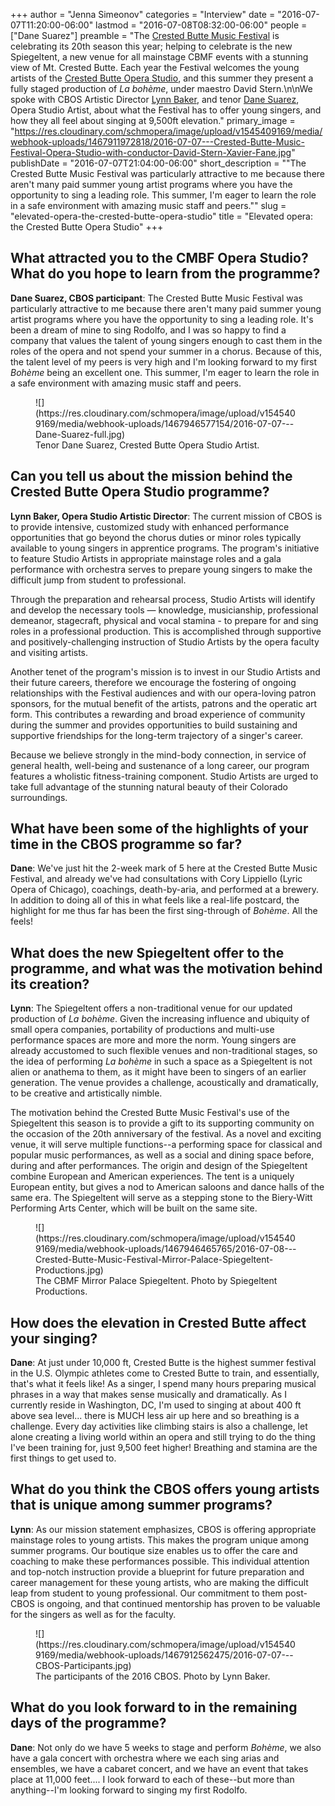 +++
author = "Jenna Simeonov"
categories = "Interview"
date = "2016-07-07T11:20:00-06:00"
lastmod = "2016-07-08T08:32:00-06:00"
people = ["Dane Suarez"]
preamble = "The [Crested Butte Music Festival](http://crestedbuttemusicfestival.org/) is celebrating its 20th season this year; helping to celebrate is the new Spiegeltent, a new venue for all mainstage CBMF events with a stunning view of Mt. Crested Butte. Each year the Festival welcomes the young artists of the [Crested Butte Opera Studio](http://crestedbuttemusicfestival.org/opera-in-paradise/opera-studio/), and this summer they present a fully staged production of *La bohème*, under maestro David Stern.\n\nWe spoke with CBOS Artistic Director [Lynn Baker](http://crestedbuttemusicfestival.org/opera-in-paradise/faculty/), and tenor [Dane Suarez](/scene/people/dane-suarez/), Opera Studio Artist, about what the Festival has to offer young singers, and how they all feel about singing at 9,500ft elevation."
primary_image = "https://res.cloudinary.com/schmopera/image/upload/v1545409169/media/webhook-uploads/1467911972818/2016-07-07---Crested-Butte-Music-Festival-Opera-Studio-with-conductor-David-Stern-Xavier-Fane.jpg"
publishDate = "2016-07-07T21:04:00-06:00"
short_description = "&quot;The Crested Butte Music Festival was particularly attractive to me because there aren&#039;t many paid summer young artist programs where you have the opportunity to sing a leading role. This summer, I&#039;m eager to learn the role in a safe environment with amazing music staff and peers.&quot;"
slug = "elevated-opera-the-crested-butte-opera-studio"
title = "Elevated opera: the Crested Butte Opera Studio"
+++

## What attracted you to the CMBF Opera Studio? What do you hope to learn from the programme?

**Dane Suarez, CBOS participant**: The Crested Butte Music Festival was particularly attractive to me because there aren't many paid summer young artist programs where you have the opportunity to sing a leading role.  It's been a dream of mine to sing Rodolfo, and I was so happy to find a company that values the talent of young singers enough to cast them in the roles of the opera and not spend your summer in a chorus.  Because of this, the talent level of my peers is very high and I'm looking forward to my first *Bohème* being an excellent one. This summer, I'm eager to learn the role in a safe environment with amazing music staff and peers.

<figure data-type="image">
![](https://res.cloudinary.com/schmopera/image/upload/v1545409169/media/webhook-uploads/1467946577154/2016-07-07---Dane-Suarez-full.jpg)
<figcaption>Tenor Dane Suarez, Crested Butte Opera Studio Artist.</figcaption>
</figure>

## Can you tell us about the mission behind the Crested Butte Opera Studio programme?

**Lynn Baker, Opera Studio Artistic Director**: The current mission of CBOS is to provide intensive, customized study with enhanced performance opportunities that go beyond the chorus duties or minor roles typically available to young singers in apprentice programs. The program's initiative to feature Studio Artists in appropriate mainstage roles and a gala performance with orchestra serves to prepare young singers to make the difficult jump from student to professional. 

Through the preparation and rehearsal process, Studio Artists will identify and develop the necessary tools — knowledge, musicianship, professional demeanor, stagecraft, physical and vocal stamina - to prepare for and sing roles in a professional production. This is accomplished through supportive and positively-challenging instruction of Studio Artists by the opera faculty and visiting artists. 

Another tenet of the program's mission is to invest in our Studio Artists and their future careers, therefore we encourage the fostering of ongoing relationships with the Festival audiences and with our opera-loving patron sponsors, for the mutual benefit of the artists, patrons and the operatic art form. This contributes a rewarding and broad experience of community during the summer and provides opportunities to build sustaining and supportive friendships for the long-term trajectory of a singer's career. 

Because we believe strongly in the mind-body connection, in service of general health, well-being and sustenance of a long career, our program features a wholistic fitness-training component.  Studio Artists are urged to take full advantage of the stunning natural beauty of their Colorado surroundings.

## What have been some of the highlights of your time in the CBOS programme so far?

**Dane**: We've just hit the 2-week mark of 5 here at the Crested Butte Music Festival, and already we've had consultations with Cory Lippiello (Lyric Opera of Chicago), coachings, death-by-aria, and performed at a brewery.  In addition to doing all of this in what feels like a real-life postcard, the highlight for me thus far has been the first sing-through of *Bohème*.  All the feels!

## What does the new Spiegeltent offer to the programme, and what was the motivation behind its creation?

**Lynn**: The Spiegeltent offers a non-traditional venue for our updated production of *La bohème*. Given the increasing influence and ubiquity of small opera companies, portability of productions and multi-use performance spaces are more and more the norm. Young singers are already accustomed to such flexible venues and non-traditional stages, so the idea of performing *La bohème* in such a space as a Spiegeltent is not alien or anathema to them, as it might have been to singers of an earlier generation. The venue provides a challenge, acoustically and dramatically, to be creative and artistically nimble. 

The motivation behind the Crested Butte Music Festival's use of the Spiegeltent this season is to provide a gift to its supporting community on the occasion of the 20th anniversary of the festival.  As a novel and exciting venue, it will serve multiple functions--a performing space for classical and popular music performances, as well as a social and dining space before, during and after performances. The origin and design of the Spiegeltent combine European and American experiences. The tent is a uniquely European entity, but gives a nod to American saloons and dance halls of the same era.  The Spiegeltent will serve as a stepping stone to the Biery-Witt Performing Arts Center, which will be built on the same site.

<figure data-type="image">
![](https://res.cloudinary.com/schmopera/image/upload/v1545409169/media/webhook-uploads/1467946465765/2016-07-08---Crested-Butte-Music-Festival-Mirror-Palace-Spiegeltent-Productions.jpg)
<figcaption>The CBMF Mirror Palace Spiegeltent. Photo by Spiegeltent Productions.
</figcaption></figure>

## How does the elevation in Crested Butte affect your singing?

**Dane**: At just under 10,000 ft, Crested Butte is the highest summer festival in the U.S.  Olympic athletes come to Crested Butte to train, and essentially, that's what it feels like!  As a singer, I spend many hours preparing musical phrases in a way that makes sense musically and dramatically.  As I currently reside in Washington, DC, I'm used to singing at about 400 ft above sea level... there is MUCH less air up here and so breathing is a challenge.  Every day activities like climbing stairs is also a challenge, let alone creating a living world within an opera and still trying to do the thing I've been training for, just 9,500 feet higher!  Breathing and stamina are the first things to get used to.

## What do you think the CBOS offers young artists that is unique among summer programs?

**Lynn**: As our mission statement emphasizes, CBOS is offering appropriate mainstage roles to young artists.  This makes the program unique among summer programs. Our boutique size enables us to offer the care and coaching to make these performances possible. This individual attention and top-notch instruction provide a blueprint for future preparation and career management for these young artists, who are making the difficult leap from student to young professional.  Our commitment to them post-CBOS is ongoing, and that continued mentorship has proven to be valuable for the singers as well as for the faculty. 

<figure data-type="image">
![](https://res.cloudinary.com/schmopera/image/upload/v1545409169/media/webhook-uploads/1467912562475/2016-07-07---CBOS-Participants.jpg)
<figcaption>The participants of the 2016 CBOS. Photo by Lynn Baker.</figcaption></figure>

## What do you look forward to in the remaining days of the programme?

**Dane**: Not only do we have 5 weeks to stage and perform *Bohème*, we also have a gala concert with orchestra where we each sing arias and ensembles, we have a cabaret concert, and we have an event that takes place at 11,000 feet.... I look forward to each of these--but more than anything--I'm looking forward to singing my first Rodolfo.
